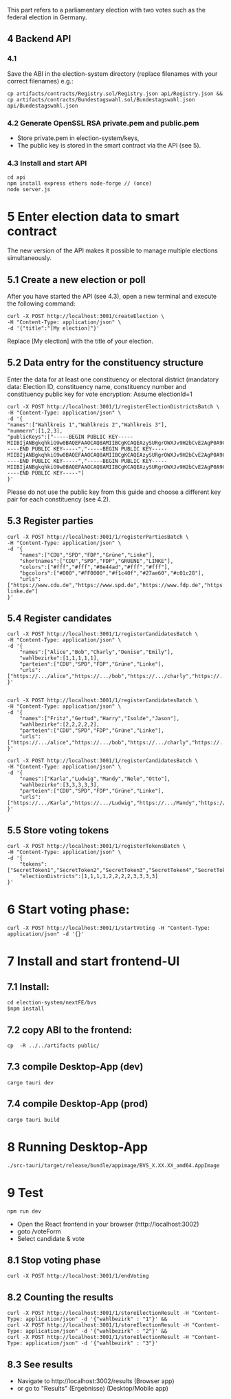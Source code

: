 This part refers to a parliamentary election with two votes such as the federal election in Germany.
## 4 Backend API

### 4.1

Save the ABI in the election-system directory (replace filenames with your correct filenames) e.g.:

    cp artifacts/contracts/Registry.sol/Registry.json api/Registry.json &&
    cp artifacts/contracts/Bundestagswahl.sol/Bundestagswahl.json api/Bundestagswahl.json

### 4.2 Generate OpenSSL RSA private.pem and  public.pem

- Store private.pem in election-system/keys,
- The public key is stored in the smart contract via the API (see 5).

### 4.3 Install and start API

    cd api
    npm install express ethers node-forge // (once)
    node server.js

# 5 Enter election data to smart contract

The new version of the API makes it possible to manage multiple elections simultaneously.

## 5.1 Create a new election or poll

After you have started the API (see 4.3), open a new terminal and execute the following command:

    curl -X POST http://localhost:3001/createElection \
    -H "Content-Type: application/json" \
    -d '{"title":"[My election]"}'

Replace [My election] with the title of your election.

## 5.2 Data entry for the constituency structure

Enter the data for at least one constituency or electoral district (mandatory data: Election ID, constituency name, constituency number and constituency public key for vote encryption:
Assume electionId=1

    curl -X POST http://localhost:3001/1/registerElectionDistrictsBatch \
    -H "Content-Type: application/json" \
    -d '{
    "names":["Wahlkreis 1","Wahlkreis 2","Wahlkreis 3"],
    "nummern":[1,2,3],
    "publicKeys":["-----BEGIN PUBLIC KEY-----MIIBIjANBgkqhkiG9w0BAQEFAAOCAQ8AMIIBCgKCAQEAzySURgrOWXJv9H2bCvE2AgP0A9C5YqI4bATqaae6UxDsu0JajSx40m0Trg8zoJnYszvUSG/Z6/4sFvTvXuxb4F+kIjTQSHmkgjW1gYK/k55MddG0kjF/ZH8T0pXNCozTRmyp315vuPrB+0TDD+RPuK+HllSkZ+iPI3ddR6cGDNgKLMCUfJKvF91nrx/9ZBl3ZbW6Kla/5qO1BLURo1JShIq3K40khk+wwIkyPAeP0LLaPCw9RHyQzeFTevYN9zTYPvFuP2WDnlPXCefzzqA0XTxWcBGvMDH4qcXq86cPAPeuyiCrvrJWClHxgHlASLM50dLKxkI2XIvx8/Cd+glsiQIDAQAB-----END PUBLIC KEY-----","-----BEGIN PUBLIC KEY-----MIIBIjANBgkqhkiG9w0BAQEFAAOCAQ8AMIIBCgKCAQEAzySURgrOWXJv9H2bCvE2AgP0A9C5YqI4bATqaae6UxDsu0JajSx40m0Trg8zoJnYszvUSG/Z6/4sFvTvXuxb4F+kIjTQSHmkgjW1gYK/k55MddG0kjF/ZH8T0pXNCozTRmyp315vuPrB+0TDD+RPuK+HllSkZ+iPI3ddR6cGDNgKLMCUfJKvF91nrx/9ZBl3ZbW6Kla/5qO1BLURo1JShIq3K40khk+wwIkyPAeP0LLaPCw9RHyQzeFTevYN9zTYPvFuP2WDnlPXCefzzqA0XTxWcBGvMDH4qcXq86cPAPeuyiCrvrJWClHxgHlASLM50dLKxkI2XIvx8/Cd+glsiQIDAQAB-----END PUBLIC KEY-----","-----BEGIN PUBLIC KEY-----MIIBIjANBgkqhkiG9w0BAQEFAAOCAQ8AMIIBCgKCAQEAzySURgrOWXJv9H2bCvE2AgP0A9C5YqI4bATqaae6UxDsu0JajSx40m0Trg8zoJnYszvUSG/Z6/4sFvTvXuxb4F+kIjTQSHmkgjW1gYK/k55MddG0kjF/ZH8T0pXNCozTRmyp315vuPrB+0TDD+RPuK+HllSkZ+iPI3ddR6cGDNgKLMCUfJKvF91nrx/9ZBl3ZbW6Kla/5qO1BLURo1JShIq3K40khk+wwIkyPAeP0LLaPCw9RHyQzeFTevYN9zTYPvFuP2WDnlPXCefzzqA0XTxWcBGvMDH4qcXq86cPAPeuyiCrvrJWClHxgHlASLM50dLKxkI2XIvx8/Cd+glsiQIDAQAB-----END PUBLIC KEY-----"]
    }'

Please do not use the public key from this guide and choose a different key pair for each constituency (see 4.2).

## 5.3 Register parties

    curl -X POST http://localhost:3001/1/registerPartiesBatch \
    -H "Content-Type: application/json" \
    -d '{
        "names":["CDU","SPD","FDP","Grüne","Linke"],
        "shortnames":["CDU","SPD","FDP","GRUENE","LINKE"],
        "colors":["#fff","#fff","#8e44ad","#fff","#fff"],
        "bgcolors":["#000","#FF0000","#f1c40f","#27ae60","#c01c28"],
        "urls":["https://www.cdu.de","https://www.spd.de","https://www.fdp.de","https://www.gruene.de","https://www.die-linke.de"]
    }'


## 5.4 Register candidates

    curl -X POST http://localhost:3001/1/registerCandidatesBatch \
    -H "Content-Type: application/json" \
    -d '{
        "names":["Alice","Bob","Charly","Denise","Emily"],
        "wahlbezirke":[1,1,1,1,1],
        "parteien":["CDU","SPD","FDP","Grüne","Linke"],
        "urls":["https://.../alice","https://.../bob","https://.../charly","https://.../denise","https://.../emily"]
    }'


    curl -X POST http://localhost:3001/1/registerCandidatesBatch \
    -H "Content-Type: application/json" \
    -d '{
        "names":["Fritz","Gertud","Harry","Isolde","Jason"],
        "wahlbezirke":[2,2,2,2,2],
        "parteien":["CDU","SPD","FDP","Grüne","Linke"],
        "urls":["https://.../alice","https://.../bob","https://.../charly","https://.../denise","https://.../emily"]
    }'

    curl -X POST http://localhost:3001/1/registerCandidatesBatch \
    -H "Content-Type: application/json" \
    -d '{
        "names":["Karla","Ludwig","Mandy","Nele","Otto"],
        "wahlbezirke":[3,3,3,3,3],
        "parteien":["CDU","SPD","FDP","Grüne","Linke"],
        "urls":["https://.../Karla","https://.../Ludwig","https://.../Mandy","https://.../Nele","https://.../Otto"]
    }'

## 5.5 Store voting tokens

    curl -X POST http://localhost:3001/1/registerTokensBatch \
    -H "Content-Type: application/json" \
    -d '{
        "tokens":["SecretToken1","SecretToken2","SecretToken3","SecretToken4","SecretToken5","SecretToken6","SecretToken7","SecretToken8","SecretToken9","SecretToken10","SecretToken11","SecretToken12"],
        "electionDistricts":[1,1,1,1,2,2,2,2,3,3,3,3]
    }'
    
# 6 Start voting phase:

    curl -X POST http://localhost:3001/1/startVoting -H "Content-Type: application/json" -d '{}'

# 7 Install and start frontend-UI

## 7.1 Install: 

    cd election-system/nextFE/bvs 
    $npm install

## 7.2 copy ABI to the frontend:

    cp  -R ../../artifacts public/

## 7.3 compile Desktop-App (dev)

    cargo tauri dev

## 7.4 compile Desktop-App (prod)

    cargo tauri build

# 8 Running Desktop-App

    ./src-tauri/target/release/bundle/appimage/BVS_X.XX.XX_amd64.AppImage
     
# 9 Test

    npm run dev 

- Open the React frontend in your browser (http://localhost:3002)
- goto /voteForm
- Select candidate & vote

## 8.1 Stop voting phase

    curl -X POST http://localhost:3001/1/endVoting

## 8.2 Counting the results

    curl -X POST http://localhost:3001/1/storeElectionResult -H "Content-Type: application/json" -d '{"wahlbezirk" : "1"}' &&
    curl -X POST http://localhost:3001/1/storeElectionResult -H "Content-Type: application/json" -d '{"wahlbezirk" : "2"}' &&
    curl -X POST http://localhost:3001/1/storeElectionResult -H "Content-Type: application/json" -d '{"wahlbezirk" : "3"}'

## 8.3 See results 

- Navigate to http://localhost:3002/results (Browser app)
- or go to "Results" (Ergebnisse) (Desktop/Mobile app)
